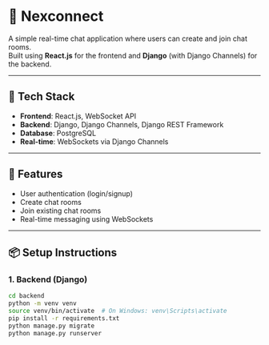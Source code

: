 # 💬 Nexconnect

A simple real-time chat application where users can create and join chat rooms.  
Built using **React.js** for the frontend and **Django** (with Django Channels) for the backend.

---

## 🔧 Tech Stack

- **Frontend**: React.js, WebSocket API
- **Backend**: Django, Django Channels, Django REST Framework
- **Database**:  PostgreSQL
- **Real-time**: WebSockets via Django Channels

---

## 🚀 Features

- User authentication (login/signup)
- Create chat rooms
- Join existing chat rooms
- Real-time messaging using WebSockets

---

## 📦 Setup Instructions

### 1. Backend (Django)

```bash
cd backend
python -m venv venv
source venv/bin/activate  # On Windows: venv\Scripts\activate
pip install -r requirements.txt
python manage.py migrate
python manage.py runserver
